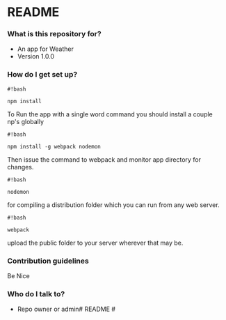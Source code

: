 # README #

### What is this repository for? ###

* An app for Weather
* Version 1.0.0

### How do I get set up? ###

```
#!bash

npm install

```
To Run the app with a single word command you should install a couple np's globally
```
#!bash

npm install -g webpack nodemon
```
Then issue the command to webpack and monitor app directory for changes.
```
#!bash

nodemon
```


for compiling a distribution folder which you can run from any web server.

```
#!bash

webpack
```
upload the public folder to your server wherever that may be.


### Contribution guidelines ###

Be Nice

### Who do I talk to? ###

* Repo owner or admin# README #